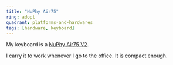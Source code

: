 ```yaml
---
title: "NuPhy Air75"
ring: adopt
quadrant: platforms-and-hardwares
tags: [hardware, keyboard]
---
```


My keyboard is a [NuPhy Air75 V2](https://nuphy.com/collections/keyboards/products/air75-v2).

I carry it to work whenever I go to the office. It is compact enough.
